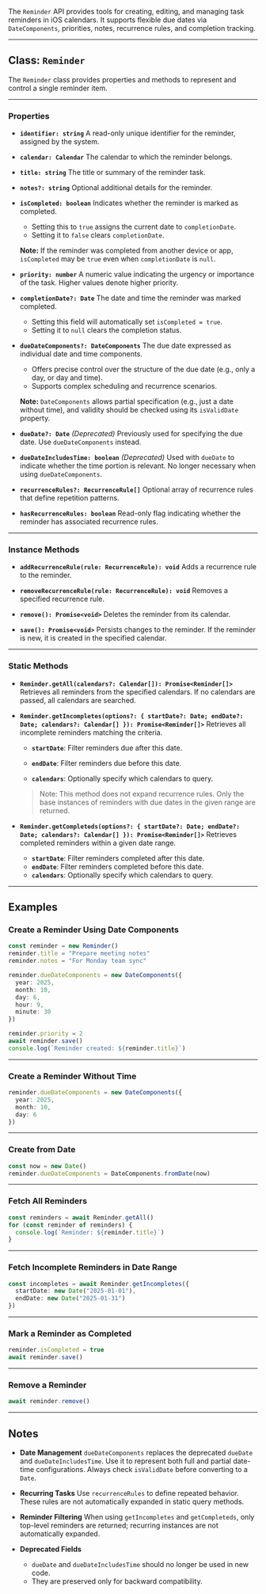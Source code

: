 The `Reminder` API provides tools for creating, editing, and managing task reminders in iOS calendars. It supports flexible due dates via `DateComponents`, priorities, notes, recurrence rules, and completion tracking.

---

## Class: `Reminder`

The `Reminder` class provides properties and methods to represent and control a single reminder item.

---

### Properties

* **`identifier: string`**
  A read-only unique identifier for the reminder, assigned by the system.

* **`calendar: Calendar`**
  The calendar to which the reminder belongs.

* **`title: string`**
  The title or summary of the reminder task.

* **`notes?: string`**
  Optional additional details for the reminder.

* **`isCompleted: boolean`**
  Indicates whether the reminder is marked as completed.

  * Setting this to `true` assigns the current date to `completionDate`.
  * Setting it to `false` clears `completionDate`.

  **Note:** If the reminder was completed from another device or app, `isCompleted` may be `true` even when `completionDate` is `null`.

* **`priority: number`**
  A numeric value indicating the urgency or importance of the task. Higher values denote higher priority.

* **`completionDate?: Date`**
  The date and time the reminder was marked completed.

  * Setting this field will automatically set `isCompleted = true`.
  * Setting it to `null` clears the completion status.

* **`dueDateComponents?: DateComponents`**
  The due date expressed as individual date and time components.

  * Offers precise control over the structure of the due date (e.g., only a day, or day and time).
  * Supports complex scheduling and recurrence scenarios.

  **Note:** `DateComponents` allows partial specification (e.g., just a date without time), and validity should be checked using its `isValidDate` property.

* **`dueDate?: Date`**
  *(Deprecated)* Previously used for specifying the due date. Use `dueDateComponents` instead.

* **`dueDateIncludesTime: boolean`**
  *(Deprecated)* Used with `dueDate` to indicate whether the time portion is relevant. No longer necessary when using `dueDateComponents`.

* **`recurrenceRules?: RecurrenceRule[]`**
  Optional array of recurrence rules that define repetition patterns.

* **`hasRecurrenceRules: boolean`**
  Read-only flag indicating whether the reminder has associated recurrence rules.

---

### Instance Methods

* **`addRecurrenceRule(rule: RecurrenceRule): void`**
  Adds a recurrence rule to the reminder.

* **`removeRecurrenceRule(rule: RecurrenceRule): void`**
  Removes a specified recurrence rule.

* **`remove(): Promise<void>`**
  Deletes the reminder from its calendar.

* **`save(): Promise<void>`**
  Persists changes to the reminder. If the reminder is new, it is created in the specified calendar.

---

### Static Methods

* **`Reminder.getAll(calendars?: Calendar[]): Promise<Reminder[]>`**
  Retrieves all reminders from the specified calendars.
  If no calendars are passed, all calendars are searched.

* **`Reminder.getIncompletes(options?: { startDate?: Date; endDate?: Date; calendars?: Calendar[] }): Promise<Reminder[]>`**
  Retrieves all incomplete reminders matching the criteria.

  * **`startDate`**: Filter reminders due after this date.

  * **`endDate`**: Filter reminders due before this date.

  * **`calendars`**: Optionally specify which calendars to query.

  > Note: This method does not expand recurrence rules. Only the base instances of reminders with due dates in the given range are returned.

* **`Reminder.getCompleteds(options?: { startDate?: Date; endDate?: Date; calendars?: Calendar[] }): Promise<Reminder[]>`**
  Retrieves completed reminders within a given date range.

  * **`startDate`**: Filter reminders completed after this date.
  * **`endDate`**: Filter reminders completed before this date.
  * **`calendars`**: Optionally specify which calendars to query.

---

## Examples

### Create a Reminder Using Date Components

```ts
const reminder = new Reminder()
reminder.title = "Prepare meeting notes"
reminder.notes = "For Monday team sync"

reminder.dueDateComponents = new DateComponents({
  year: 2025,
  month: 10,
  day: 6,
  hour: 9,
  minute: 30
})

reminder.priority = 2
await reminder.save()
console.log(`Reminder created: ${reminder.title}`)
```

---

### Create a Reminder Without Time

```ts
reminder.dueDateComponents = new DateComponents({
  year: 2025,
  month: 10,
  day: 6
})
```

---

### Create from Date

```ts
const now = new Date()
reminder.dueDateComponents = DateComponents.fromDate(now)
```

---

### Fetch All Reminders

```ts
const reminders = await Reminder.getAll()
for (const reminder of reminders) {
  console.log(`Reminder: ${reminder.title}`)
}
```

---

### Fetch Incomplete Reminders in Date Range

```ts
const incompletes = await Reminder.getIncompletes({
  startDate: new Date("2025-01-01"),
  endDate: new Date("2025-01-31")
})
```

---

### Mark a Reminder as Completed

```ts
reminder.isCompleted = true
await reminder.save()
```

---

### Remove a Reminder

```ts
await reminder.remove()
```

---

## Notes

* **Date Management**
  `dueDateComponents` replaces the deprecated `dueDate` and `dueDateIncludesTime`. Use it to represent both full and partial date-time configurations. Always check `isValidDate` before converting to a `Date`.

* **Recurring Tasks**
  Use `recurrenceRules` to define repeated behavior. These rules are not automatically expanded in static query methods.

* **Reminder Filtering**
  When using `getIncompletes` and `getCompleteds`, only top-level reminders are returned; recurring instances are not automatically expanded.

* **Deprecated Fields**

  * `dueDate` and `dueDateIncludesTime` should no longer be used in new code.
  * They are preserved only for backward compatibility.
